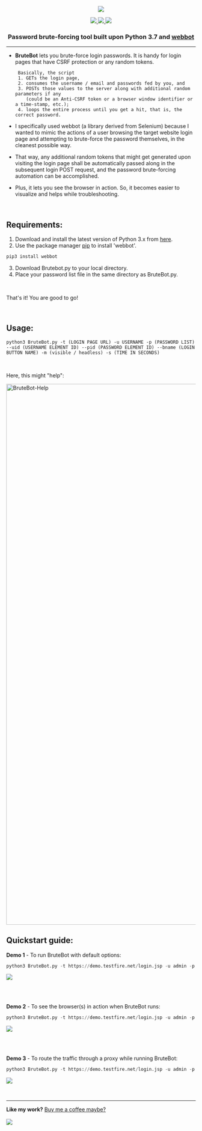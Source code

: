<p align="center">
<img src = "https://user-images.githubusercontent.com/51265978/89702444-f8a5f380-d95e-11ea-8210-79411e9fdd20.png"></img>
</p>

<p align="center">
  <a href="https://www.python.org/downloads/">
    <img src="https://img.shields.io/badge/language-python%203.x-blue">
  </a>
  <a href="https://webbot.readthedocs.io/">
    <img src="https://img.shields.io/badge/library-webbot-orange">
  </a>
  <a href="https://github.com/navin-maverick">
    <img src="https://img.shields.io/badge/author-navin%20m-brightgreen">
 </a>
</p>

<h3 align="center">Password brute-forcing tool built upon Python 3.7 and <a href = "https://webbot.readthedocs.io/">webbot</a></h3>

---

+ **BruteBot** lets you brute-force login passwords. It is handy for login pages that have CSRF protection or any random tokens.

       Basically, the script
       1. GETs the login page,
       2. consumes the username / email and passwords fed by you, and
       3. POSTs those values to the server along with additional random parameters if any
          (could be an Anti-CSRF token or a browser window identifier or a time-stamp, etc.);
       4. loops the entire process until you get a hit, that is, the correct password.

+ I specifically used webbot (a library derived from Selenium) because I wanted to mimic the actions of a user browsing the target website login page and attempting to brute-force the password themselves, in the cleanest possible way.

+ That way, any additional random tokens that might get generated upon visiting the login page shall be automatically passed along in the subsequent login POST request, and the password brute-forcing automation can be accomplished.

+ Plus, it lets you see the browser in action. So, it becomes easier to visualize and helps while troubleshooting.

</br>

## Requirements:

1. Download and install the latest version of Python 3.x from [here](https://www.python.org/downloads/).
2. Use the package manager [pip](https://pip.pypa.io/en/stable/) to install 'webbot'.

```bash
pip3 install webbot
```

3. Download Brutebot.py to your local directory.
4. Place your password list file in the same directory as BruteBot.py.

</br>

That's it! You are good to go!

</br>

## Usage:

```
python3 BruteBot.py -t (LOGIN PAGE URL) -u USERNAME -p (PASSWORD LIST) --uid (USERNAME ELEMENT ID) --pid (PASSWORD ELEMENT ID) --bname (LOGIN BUTTON NAME) -m (visible / headless) -s (TIME IN SECONDS)
```

</br>

Here, this might "help":

<img width="1440" alt="BruteBot-Help" src="https://user-images.githubusercontent.com/51265978/89457710-6d243b00-d783-11ea-8b86-17cb29f5259a.png">

</br>

## Quickstart guide:

**Demo 1** - To run BruteBot with default options:

```python
python3 BruteBot.py -t https://demo.testfire.net/login.jsp -u admin -p passwords.txt --uid uid --pid passw --bname Login
```

<img src="https://github.com/navin-maverick/media-repo/blob/master/BruteBot/BruteBot-Demo-1.gif"></img>

</br></br>

**Demo 2** - To see the browser(s) in action when BruteBot runs:

```python
python3 BruteBot.py -t https://demo.testfire.net/login.jsp -u admin -p passwords.txt --uid uid --pid passw --bname Login -m visible
```

<img src="https://github.com/navin-maverick/media-repo/blob/master/BruteBot/BruteBot-Demo-2.gif"></img>

</br></br>

**Demo 3** - To route the traffic through a proxy while running BruteBot:

```python
python3 BruteBot.py -t https://demo.testfire.net/login.jsp -u admin -p passwords.txt --uid uid --pid passw --bname Login --proxy http://localhost:8080
```

<img src="https://github.com/navin-maverick/media-repo/blob/master/BruteBot/BruteBot-Demo-3.gif"></img>

</br>

---

**Like my work?** <a href="https://www.buymeacoffee.com/navin.m">Buy me a coffee maybe?</br></br><img src="https://cdn.buymeacoffee.com/buttons/bmc-new-btn-logo.svg"></img></a>
